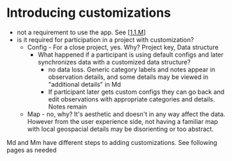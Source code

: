 # Introducing customizations



* not a requirement to use the app. See \[[1.1.M](https://www.notion.so/1-1-M-c802f6f47c12444b93971dff1729c879)\]
* is it required for participation in a project with customization?
  * Config - For a close project, yes. Why? Project key, Data structure
    * What happened if a participant is using default configs and later synchronizes data with a customized data structure? 
      * no data loss. Generic category labels and notes appear in observation details, and some details may be viewed in "additional details" in Md 
      * If participant later gets custom configs they can go back and edit observations with appropriate categories and details. Notes remain
  * Map - no, why? It's aesthetic and doesn't in any way affect the data. However from the user experience side, not having a familiar map with local geospacial details may be disorienting or too abstract.

Md and Mm have different steps to adding customizations.  See following pages as needed

